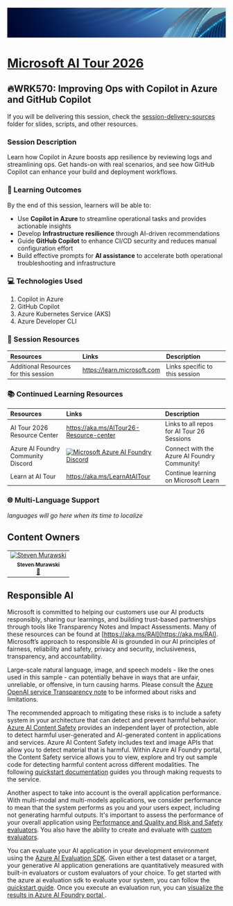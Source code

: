 <p align="center">
<img src="img/Banner-MS-AI-Tour-26.png" alt="decorative banner" width="1200"/>
</p>

# [Microsoft AI Tour 2026](https://aitour.microsoft.com)

## 🔥WRK570: Improving Ops with Copilot in Azure and GitHub Copilot

If you will be delivering this session, check the [session-delivery-sources](./session-delivery-resources/) folder for slides, scripts, and other resources.

### Session Description

Learn how Copilot in Azure boosts app resilience by reviewing logs and streamlining ops. Get hands-on with real scenarios, and see how GitHub Copilot can enhance your build and deployment workflows.

### 🧠 Learning Outcomes

By the end of this session, learners will be able to:

- Use **Copilot in Azure** to streamline operational tasks and provides actionable insights
- Develop **Infrastructure resilience** through AI-driven recommendations
- Guide **GitHub Copilot** to enhance CI/CD security and reduces manual configuration effort
- Build effective prompts for **AI assistance** to accelerate both operational troubleshooting and infrastructure

### 💻 Technologies Used

1. Copilot in Azure
1. GitHub Copilot
1. Azure Kubernetes Service (AKS)
1. Azure Developer CLI

### 🔗 Session Resources

| Resources                             | Links                       | Description                    |
| :------------------------------------ | :-------------------------- | :----------------------------- |
| Additional Resources for this session | https://learn.microsoft.com | Links specific to this session |

### 📚 Continued Learning Resources

| Resources                          | Links                                                                                                                            | Description                                  |
| :--------------------------------- | :------------------------------------------------------------------------------------------------------------------------------- | :------------------------------------------- |
| AI Tour 2026 Resource Center       | https://aka.ms/AITour26-Resource-center                                                                                          | Links to all repos for AI Tour 26 Sessions   |
| Azure AI Foundry Community Discord | [![Microsoft Azure AI Foundry Discord](https://dcbadge.limes.pink/api/server/ByRwuEEgH4)](https://discord.com/invite/ByRwuEEgH4) | Connect with the Azure AI Foundry Community! |
| Learn at AI Tour                   | https://aka.ms/LearnAtAITour                                                                                                     | Continue learning on Microsoft Learn         |

### 🌐 Multi-Language Support

_languages will go here when its time to localize_

## Content Owners

<table>
<tr>
    <td align="center"><a href="http://github.com/smurawski">
        <img src="https://github.com/smurawski.png" width="100px;" alt="Steven Murawski"
"/><br />
        <sub><b> Steven Murawski
</b></sub></a><br />
            <a href="https://github.com/smurawski" title="talk">📢</a> 
    </td>
</tr></table>

## Responsible AI

Microsoft is committed to helping our customers use our AI products responsibly, sharing our learnings, and building trust-based partnerships through tools like Transparency Notes and Impact Assessments. Many of these resources can be found at [https://aka.ms/RAI](https://aka.ms/RAI).
Microsoft’s approach to responsible AI is grounded in our AI principles of fairness, reliability and safety, privacy and security, inclusiveness, transparency, and accountability.

Large-scale natural language, image, and speech models - like the ones used in this sample - can potentially behave in ways that are unfair, unreliable, or offensive, in turn causing harms. Please consult the [Azure OpenAI service Transparency note](https://learn.microsoft.com/legal/cognitive-services/openai/transparency-note?tabs=text) to be informed about risks and limitations.

The recommended approach to mitigating these risks is to include a safety system in your architecture that can detect and prevent harmful behavior. [Azure AI Content Safety](https://learn.microsoft.com/azure/ai-services/content-safety/overview) provides an independent layer of protection, able to detect harmful user-generated and AI-generated content in applications and services. Azure AI Content Safety includes text and image APIs that allow you to detect material that is harmful. Within Azure AI Foundry portal, the Content Safety service allows you to view, explore and try out sample code for detecting harmful content across different modalities. The following [quickstart documentation](https://learn.microsoft.com/azure/ai-services/content-safety/quickstart-text?tabs=visual-studio%2Clinux&pivots=programming-language-rest) guides you through making requests to the service.

Another aspect to take into account is the overall application performance. With multi-modal and multi-models applications, we consider performance to mean that the system performs as you and your users expect, including not generating harmful outputs. It's important to assess the performance of your overall application using [Performance and Quality and Risk and Safety evaluators](https://learn.microsoft.com/azure/ai-studio/concepts/evaluation-metrics-built-in). You also have the ability to create and evaluate with [custom evaluators](https://learn.microsoft.com/azure/ai-studio/how-to/develop/evaluate-sdk#custom-evaluators).

You can evaluate your AI application in your development environment using the [Azure AI Evaluation SDK](https://microsoft.github.io/promptflow/index.html). Given either a test dataset or a target, your generative AI application generations are quantitatively measured with built-in evaluators or custom evaluators of your choice. To get started with the azure ai evaluation sdk to evaluate your system, you can follow the [quickstart guide](https://learn.microsoft.com/azure/ai-studio/how-to/develop/flow-evaluate-sdk). Once you execute an evaluation run, you can [visualize the results in Azure AI Foundry portal ](https://learn.microsoft.com/azure/ai-studio/how-to/evaluate-flow-results).
